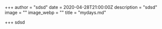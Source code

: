 +++
author = "sdsd"
date = 2020-04-28T21:00:00Z
description = "sdsd"
image = ""
image_webp = ""
title = "mydays.md"

+++
sdsd